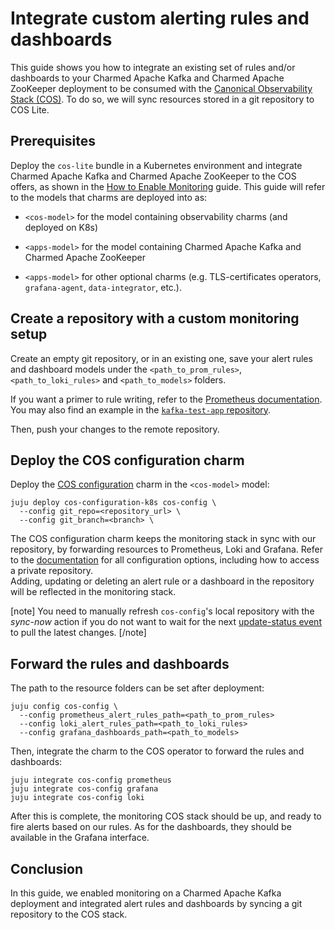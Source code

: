 # Integrate custom alerting rules and dashboards

This guide shows you how to integrate an existing set of rules and/or dashboards to your Charmed Apache Kafka and Charmed Apache ZooKeeper deployment to be consumed with the [Canonical Observability Stack (COS)](https://charmhub.io/topics/canonical-observability-stack).
To do so, we will sync resources stored in a git repository to COS Lite.

## Prerequisites

Deploy the `cos-lite` bundle in a Kubernetes environment and integrate Charmed Apache Kafka and Charmed Apache ZooKeeper to the COS offers, as shown in the [How to Enable Monitoring](/t/charmed-kafka-documentation-how-to-enable-monitoring/10283) guide.
This guide will refer to the models that charms are deployed into as:

* `<cos-model>` for the model containing observability charms (and deployed on K8s)

* `<apps-model>` for the model containing Charmed Apache Kafka and Charmed Apache ZooKeeper

* `<apps-model>` for other optional charms (e.g. TLS-certificates operators, `grafana-agent`, `data-integrator`, etc.).

## Create a repository with a custom monitoring setup

Create an empty git repository, or in an existing one, save your alert rules and dashboard models under the `<path_to_prom_rules>`, `<path_to_loki_rules>` and `<path_to_models>` folders.

If you want a primer to rule writing, refer to the [Prometheus documentation](https://prometheus.io/docs/prometheus/latest/configuration/alerting_rules/).  
You may also find an example in the [`kafka-test-app` repository](https://github.com/canonical/kafka-test-app).

Then, push your changes to the remote repository.

## Deploy the COS configuration charm

Deploy the [COS configuration](https://charmhub.io/cos-configuration-k8s) charm in the `<cos-model>` model:

```shell
juju deploy cos-configuration-k8s cos-config \
  --config git_repo=<repository_url> \
  --config git_branch=<branch> \
```

The COS configuration charm keeps the monitoring stack in sync with our repository, by forwarding resources to Prometheus, Loki and Grafana.
Refer to the [documentation](https://charmhub.io/cos-configuration-k8s/configure) for all configuration options, including how to access a private repository.  
Adding, updating or deleting an alert rule or a dashboard in the repository will be reflected in the monitoring stack.

[note]
You need to manually refresh `cos-config`'s local repository with the *sync-now* action if you do not want to wait for the next [update-status event](/t/event-update-status/6484) to pull the latest changes.
[/note]

## Forward the rules and dashboards

The path to the resource folders can be set after deployment:

```shell
juju config cos-config \
  --config prometheus_alert_rules_path=<path_to_prom_rules>
  --config loki_alert_rules_path=<path_to_loki_rules>
  --config grafana_dashboards_path=<path_to_models>
```

Then, integrate the charm to the COS operator to forward the rules and dashboards:

```shell
juju integrate cos-config prometheus
juju integrate cos-config grafana
juju integrate cos-config loki
```

After this is complete, the monitoring COS stack should be up, and ready to fire alerts based on our rules.
As for the dashboards, they should be available in the Grafana interface.

## Conclusion

In this guide, we enabled monitoring on a Charmed Apache Kafka deployment and integrated alert rules and dashboards by syncing a git repository to the COS stack.
